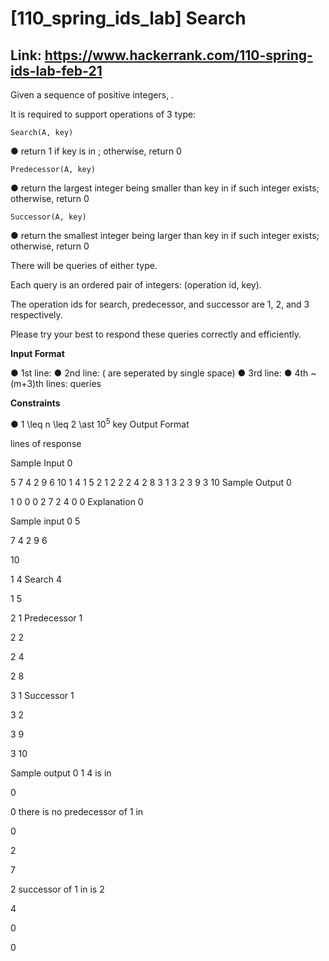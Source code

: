 # [110_spring_ids_lab] Search

## Link: https://www.hackerrank.com/110-spring-ids-lab-feb-21

Given a sequence of  positive integers, .

It is required to support operations of 3 type:
```
Search(A, key)
```
● return 1 if key is in ; otherwise, return 0
```
Predecessor(A, key)
```
● return the largest integer being smaller than key in  if such integer exists; otherwise, return 0
```
Successor(A, key)
```
● return the smallest integer being larger than key in  if such integer exists; otherwise, return 0

There will be  queries of either type.

Each query is an ordered pair of integers: (operation id, key).

The operation ids for search, predecessor, and successor are 1, 2, and 3 respectively.

Please try your best to respond these queries correctly and efficiently.

**Input Format**

● 1st line: 
● 2nd line:  ( are seperated by single space)
● 3rd line: 
● 4th ~ (m+3)th lines: queries

**Constraints**

● 1 \leq n \leq 2 \ast $10^5$
 key 
Output Format

 lines of response

Sample Input 0

5
7 4 2 9 6
10
1 4
1 5
2 1
2 2
2 4
2 8
3 1
3 2
3 9
3 10
Sample Output 0

1
0
0
0
2
7
2
4
0
0
Explanation 0

Sample input 0
5 

7 4 2 9 6 

10 

1 4  Search 4

1 5

2 1  Predecessor 1

2 2

2 4

2 8

3 1  Successor 1

3 2

3 9

3 10

Sample output 0
1  4 is in 

0

0  there is no predecessor of 1 in 

0

2

7

2  successor of 1 in  is 2

4

0

0
